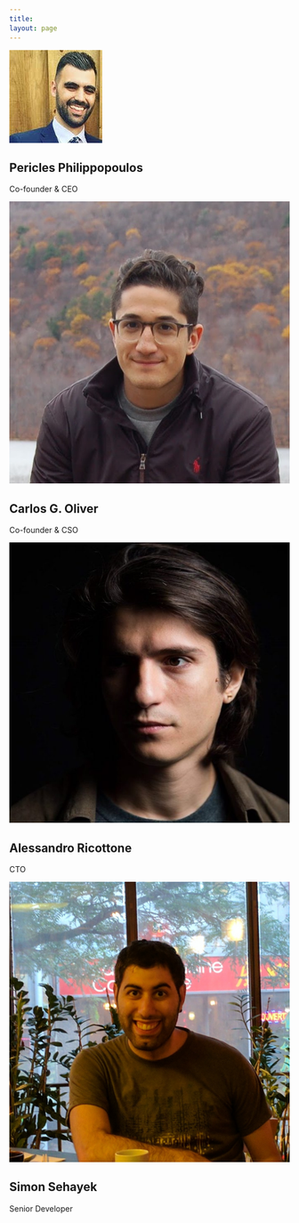 ```yaml
---
title: 
layout: page 
---
```



<head>
<script src="https://ajax.googleapis.com/ajax/libs/jquery/3.2.1/jquery.min.js"></script>
<link rel = "stylesheet"
   type = "text/css"
   href = "style.css" />
<link rel="stylesheet" href="https://cdnjs.cloudflare.com/ajax/libs/font-awesome/4.7.0/css/font-awesome.min.css">
</head>

<style>

#test {
  opacity: 0;
}
</style>

<script>
$("#test").delay(10).animate({ opacity: 1  }, 700);
</script>



<div class="row">
  <div class="column">
    <div class="card">
      <img src="/assets/peri.jpg" alt="Jane" id="person">
      <div class="container">
        <h2>Pericles Philippopoulos</h2>
        <p class="title">Co-founder & CEO</p>
        <!--<p>Pericles is a physicist wi. </p>-->
        <!--<p><button class="button">Contact</button></p>-->
	<a href="mailto:pericles.philippopoulos@gmail.com" target="_blank"><i class="fa fa-envelope"></i></a>
	<a href="http://www.github.com/pphili" target="_blank"><i class="fa fa-github" aria-hidden="true"></i></a>
	<!--<i class="fa fa-twitter" aria-hidden="true"></i>-->
	<a href="https://pphili.github.io/" target="_blank"><i class="fa fa-globe" aria-hidden="true"></i></a>
      </div>
    </div>
  </div>

  <div class="column">
    <div class="card">
      <img src="/assets/carlos.jpg" alt="Mike" id="person">
      <div class="container">
        <h2>Carlos G. Oliver</h2>
        <p class="title">Co-founder & CSO</p>
        <!--<p>Carlos is a PhD student in Computer Science.</p>-->
	<a href="mailto:cgoliver@protonmail.com" target="_blank"><i class="fa fa-envelope"></i></a>
	<a href="http://www.github.com/cgoliver" target="_blank"><i class="fa fa-github" aria-hidden="true"></i></a>
	<a href="http://www.twitter.com/carlosgoliver" target="_blank"><i class="fa fa-twitter" aria-hidden="true"></i></a>
	<a href="http://www.cgoliver.com" target="_blank"><i class="fa fa-globe" aria-hidden="true"></i></a>
      </div>
    </div>
  </div>

</div>

<div class="row">
  <div class="column">
    <div class="card">
      <img src="/assets/ale.jpg" alt="Jane" id="person">
      <div class="container">
        <h2>Alessandro Ricottone</h2>
        <p class="title">CTO</p>
        <!--<p>Pericles is a PhD student in Physics. </p>-->
        <!--<p><button class="button">Contact</button></p>-->
	<a href="mailto:ricott2@gmail.com" target="_blank"><i class="fa fa-envelope"></i></a>
	<a href="http://www.github.com/ricott1" target="_blank"><i class="fa fa-github" aria-hidden="true"></i></a>
	<!--<i class="fa fa-twitter" aria-hidden="true"></i>-->
	<i class="fa fa-globe" aria-hidden="true"></i>
      </div>
    </div>
  </div>

  <div class="column">
    <div class="card">
      <img src="/assets/simon.jpg" alt="Mike" id="person">
      <div class="container">
        <h2>Simon Sehayek</h2>
        <p class="title">Senior Developer</p>
        <!--<p>Carlos is a PhD student in Computer Science.</p>-->
	<a href="mailto:simon.sehayek@gmail.com" target="_blank"><i class="fa fa-envelope"></i></a>
	<a href="http://www.github.com/ssehayek" target="_blank"><i class="fa fa-github" aria-hidden="true"></i></a>
	<!--<i class="fa fa-twitter" aria-hidden="true"></i>-->
	<a href="http://www.physics.mcgill.ca/~sehayeks/" target="_blank"><i class="fa fa-globe" aria-hidden="true"></i></a>
      </div>
    </div>
  </div>

